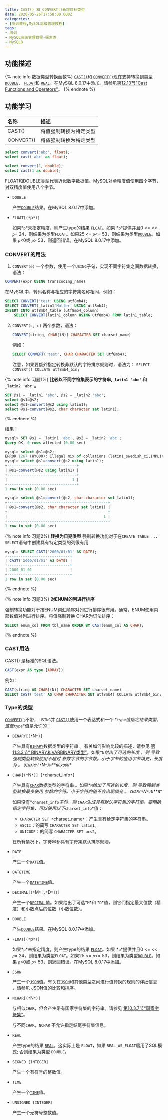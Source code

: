 ```yaml
---
title: CAST() 和 CONVERT()新增目标类型
date: 2020-05-26T17:58:00.000Z
categories:
- [培训教程,MySQL高级管理教程]
tags:
- 培训
- MySQL高级管理教程-探索类
- MySQL8
---
```


## 功能描述

{% note info 数据类型转换函数%}
[`CAST()`](https://dev.mysql.com/doc/refman/8.0/en/cast-functions.html#function_cast)和 [`CONVERT()`](https://dev.mysql.com/doc/refman/8.0/en/cast-functions.html#function_convert)现在支持转换到类型 [`DOUBLE`](https://dev.mysql.com/doc/refman/8.0/en/floating-point-types.html)， [`FLOAT`](https://dev.mysql.com/doc/refman/8.0/en/floating-point-types.html)和 [`REAL`](https://dev.mysql.com/doc/refman/8.0/en/floating-point-types.html)。在MySQL 8.0.17中添加。请参见[第12.10节"Cast Functions and Operators"](https://dev.mysql.com/doc/refman/8.0/en/cast-functions.html)。
{% endnote %}

## 功能学习

名称|	描述
:--|:--
CAST()|	将值强制转换为特定类型
CONVERT()|	将值强制转换为特定类型


```sql
select convert('abc', float);
select cast('abc' as float);

select convert(1, double);
select cast(1 as double);
```

FLOAT和DOUBLE类型代表近似数字数据值。MySQL对单精度值使用四个字节，对双精度值使用八个字节。

- `DOUBLE`

  产生[`DOUBLE`](https://dev.mysql.com/doc/refman/8.0/en/floating-point-types.html)结果。在MySQL 8.0.17中添加。

- `FLOAT[(*`p`*)]`

  如果*`p`*未指定精度，则产生type的结果 [`FLOAT`](https://dev.mysql.com/doc/refman/8.0/en/floating-point-types.html)。如果 *`p`*提供并且0 <= << *`p`*= 24，则结果为类型`FLOAT`。如果25 <= *`p`*<= 53，则结果为类型[`DOUBLE`](https://dev.mysql.com/doc/refman/8.0/en/floating-point-types.html)。如果 *`p`*<0或 *`p`*> 53，则返回错误。在MySQL 8.0.17中添加。

### CONVERT的用法

1. `CONVERT(e)` 一个参数，使用一个`USING`子句，实现不同字符集之间数据转换，语法：

  ```SQL
  CONVERT(expr USING transcoding_name)
  ```

  在MySQL中，转码名称与相应的字符集名称相同，例如：

  ```SQL
  SELECT CONVERT('test' USING utf8mb4);
  SELECT CONVERT(_latin1'Müller' USING utf8mb4);
  INSERT INTO utf8mb4_table (utf8mb4_column)
      SELECT CONVERT(latin1_column USING utf8mb4) FROM latin1_table;
  ```

2. `CONVERT(s, c)` 两个参数，语法：

    ```SQL
    CONVERT(string, CHAR[(N)] CHARACTER SET charset_name)
    ```

    例如：

    ```SQL
    SELECT CONVERT('test', CHAR CHARACTER SET utf8mb4);
    ```

    注意，如果要额外指定转换非默认的字符排序规则时，语法为： `SELECT CONVERT() COLLATE utf8mb4_bin;`


{% note info 习题1%}
**比较以不同字符集表示的字符串,`_latin1 'abc'` 和` _latin2 'abc'`。**

```SQL
SET @s1 = _latin1 'abc', @s2 = _latin2 'abc';
select @s1=@s2;
select @s1=convert(@s2 using latin1);
select @s1=convert(@s2, char character set latin1);
```
{% endnote %}

结果：

```sql
mysql> SET @s1 = _latin1 'abc', @s2 = _latin2 'abc';
Query OK, 0 rows affected (0.00 sec)

mysql> select @s1=@s2;
ERROR 1267 (HY000): Illegal mix of collations (latin1_swedish_ci,IMPLICIT) and (latin2_general_ci,IMPLICIT) for operation '='
mysql> select @s1=convert(@s2 using latin1);
+-------------------------------+
| @s1=convert(@s2 using latin1) |
+-------------------------------+
|                             1 |
+-------------------------------+
1 row in set (0.00 sec)

mysql> select @s1=convert(@s2, char character set latin1);
+---------------------------------------------+
| @s1=convert(@s2, char character set latin1) |
+---------------------------------------------+
|                                           1 |
+---------------------------------------------+
1 row in set (0.00 sec)
```


{% note info 习题2%}
**转换为日期类型**
强制转换功能对于在`CREATE TABLE ... SELECT`语句中创建具有特定类型的列很有用

```sql
mysql> SELECT CAST('2000/01/01' AS DATE);
+----------------------------+
| CAST('2000/01/01' AS DATE) |
+----------------------------+
| 2000-01-01                 |
+----------------------------+
1 row in set (0.00 sec)
```
{% endnote %}

{% note info 习题3%}
**对ENUM的列进行排序**

强制转换功能对于按ENUM词汇顺序对列进行排序很有用。通常，ENUM使用内部数值对列进行排序。将值强制转换 CHAR为词法排序：

```SQL
SELECT enum_col FROM tbl_name ORDER BY CAST(enum_col AS CHAR);
```
{% endnote %}


### CAST用法

CAST() 是标准的SQL语法。

```SQL
CAST(expr AS type [ARRAY])
```

例如：

```SQL
CAST(string AS CHAR[(N)] CHARACTER SET charset_name)
SELECT CAST('test' AS CHAR CHARACTER SET utf8mb4) COLLATE utf8mb4_bin;
```

### Type的类型

[`CONVERT()`](https://dev.mysql.com/doc/refman/8.0/en/cast-functions.html#function_convert)不带， `USING`并 [`CAST()`](https://dev.mysql.com/doc/refman/8.0/en/cast-functions.html#function_cast)使用一个表达式和一个 *`type`*值指定结果类型。这些*`type`*值是允许的：

- `BINARY[(*`N`*)]`

  产生具有[`BINARY`](https://dev.mysql.com/doc/refman/8.0/en/binary-varbinary.html)数据类型的字符串 。有关如何影响比较的描述，请参见 [第11.3.3节“ BINARY和VARBINARY类型”](https://dev.mysql.com/doc/refman/8.0/en/binary-varbinary.html)。如果*`N`*给出了可选的长度 ，则 导致强制类型转换使用不超过 参数字节的字节数。小于字节的值用字节填充，长度为 。 `BINARY(*`N`*)`*`N`**`N`*`0x00`*`N`*

- `CHAR[(*`N`*)] [*`charset_info`*]`

  产生具有[`CHAR`](https://dev.mysql.com/doc/refman/8.0/en/char.html)数据类型的字符串 。如果*`N`*给出了可选的长度，则 导致强制类型转换最多使用 参数的字符。小于字符的值不会出现填充 。 `CHAR(*`N`*)`*`N`**`N`*

  如果没有*`charset_info`*子句，则 `CHAR`生成具有默认字符集的字符串。要明确指定字符集，可以使用以下*`charset_info`*值：

  - `CHARACTER SET *`charset_name`*`：产生具有给定字符集的字符串。
  - `ASCII`：的简写 `CHARACTER SET latin1`。
  - `UNICODE`：的简写 `CHARACTER SET ucs2`。

  在所有情况下，字符串都具有字符集默认排序规则。

- `DATE`

  产生一个[`DATE`](https://dev.mysql.com/doc/refman/8.0/en/datetime.html)值。

- `DATETIME`

  产生一个[`DATETIME`](https://dev.mysql.com/doc/refman/8.0/en/datetime.html)值。

- `DECIMAL[(*`M`*[,*`D`*])]`

  产生一个[`DECIMAL`](https://dev.mysql.com/doc/refman/8.0/en/fixed-point-types.html)值。如果给出了可选*`M`*和 *`D`*值，则它们指定最大位数（精度）和小数点后的位数（小数位数）。

- `DOUBLE`

  产生[`DOUBLE`](https://dev.mysql.com/doc/refman/8.0/en/floating-point-types.html)结果。在MySQL 8.0.17中添加。

- `FLOAT[(*`p`*)]`

  如果*`p`*未指定精度，则产生type的结果 [`FLOAT`](https://dev.mysql.com/doc/refman/8.0/en/floating-point-types.html)。如果 *`p`*提供并且0 <= << *`p`*= 24，则结果为类型`FLOAT`。如果25 <= *`p`*<= 53，则结果为类型[`DOUBLE`](https://dev.mysql.com/doc/refman/8.0/en/floating-point-types.html)。如果 *`p`*<0或 *`p`*> 53，则返回错误。在MySQL 8.0.17中添加。

- `JSON`

  产生一个[`JSON`](https://dev.mysql.com/doc/refman/8.0/en/json.html)值。有关在[`JSON`](https://dev.mysql.com/doc/refman/8.0/en/json.html)和其他类型之间进行值转换的规则的详细信息 ，请参见 [JSON值的比较和排序](https://dev.mysql.com/doc/refman/8.0/en/json.html#json-comparison)。

- `NCHAR[(*`N`*)]`

  与相似`CHAR`，但会产生带有国家字符集的字符串。请参见 [第10.3.7节“国家字符集”](https://dev.mysql.com/doc/refman/8.0/en/charset-national.html)。

  与不同`CHAR`，`NCHAR` 不允许指定结尾字符集信息。

- `REAL`

  产生type的结果 [`REAL`](https://dev.mysql.com/doc/refman/8.0/en/floating-point-types.html)。这实际上是 `FLOAT`，如果 `REAL_AS_FLOAT`启用了SQL模式; 否则结果为类型 `DOUBLE`。

- `SIGNED [INTEGER]`

  产生一个有符号的整数值。

- `TIME`

  产生一个[`TIME`](https://dev.mysql.com/doc/refman/8.0/en/time.html)值。

- `UNSIGNED [INTEGER]`

  产生一个无符号整数值。
